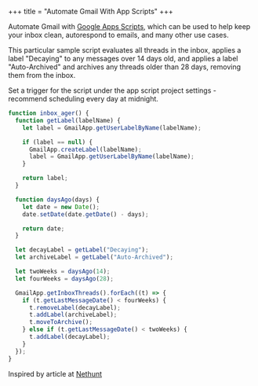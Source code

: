 +++
title = "Automate Gmail With App Scripts"
+++

Automate Gmail with [Google Apps Scripts](https://script.google.com/home), which can be used to help keep your inbox clean, autorespond to emails, and many other use cases.

This particular sample script evaluates all threads in the inbox, applies a label "Decaying" to any messages over 14 days old, and applies a label "Auto-Archived" and archives any threads older than 28 days, removing them from the inbox.

Set a trigger for the script under the app script project settings - recommend scheduling every day at midnight.

```javascript
function inbox_ager() {
  function getLabel(labelName) {
    let label = GmailApp.getUserLabelByName(labelName);

    if (label == null) {
      GmailApp.createLabel(labelName);
      label = GmailApp.getUserLabelByName(labelName);
    }

    return label;
  }

  function daysAgo(days) {
    let date = new Date();
    date.setDate(date.getDate() - days);

    return date;
  }

  let decayLabel = getLabel("Decaying");
  let archiveLabel = getLabel("Auto-Archived");

  let twoWeeks = daysAgo(14);
  let fourWeeks = daysAgo(28);

  GmailApp.getInboxThreads().forEach((t) => {
    if (t.getLastMessageDate() < fourWeeks) {
      t.removeLabel(decayLabel);
      t.addLabel(archiveLabel);
      t.moveToArchive();
    } else if (t.getLastMessageDate() < twoWeeks) {
      t.addLabel(decayLabel);
    }
  });
}
```

Inspired by article at [Nethunt](https://nethunt.com/blog/how-to-automate-your-email-routine-in-gmail)
